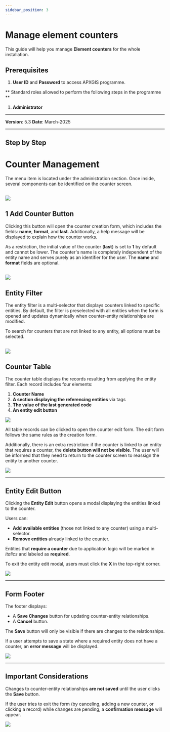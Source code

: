 ```yaml
---
sidebar_position: 3
---
```


# Manage element counters

This guide will help you manage **Element counters** for the whole installation.

## **Prerequisites**
1.	**User ID** and **Password** to access APXGIS programme.

** Standard roles allowed to perform the following steps in the programme **

1.	**Administrator**

------------

**Version**: 5.3
**Date**: March-2025

------------
## **Step by Step**

# Counter Management

The menu item is located under the administration section. Once inside, several components can be identified on the counter screen.

![](/img/Counters/counters1.png)
---

## 1 Add Counter Button
Clicking this button will open the counter creation form, which includes the fields: **name**, **format**, and **last**. Additionally, a help message will be displayed to explain how the counter works.  

As a restriction, the initial value of the counter (**last**) is set to **1** by default and cannot be lower. The counter's name is completely independent of the entity name and serves purely as an identifier for the user. The **name** and **format** fields are optional.

![](/img/Counters/counters2.png)
---

## Entity Filter
The entity filter is a multi-selector that displays counters linked to specific entities. By default, the filter is preselected with all entities when the form is opened and updates dynamically when counter-entity relationships are modified.  

To search for counters that are not linked to any entity, all options must be selected.

![](/img/Counters/counters3.png)
---

## Counter Table
The counter table displays the records resulting from applying the entity filter. Each record includes four elements:  
1. **Counter Name**  
2. **A section displaying the referencing entities** via tags  
3. **The value of the last generated code**  
4. **An entity edit button**  

![](/img/Counters/counters4.png)

All table records can be clicked to open the counter edit form. The edit form follows the same rules as the creation form.  

Additionally, there is an extra restriction: if the counter is linked to an entity that requires a counter, the **delete button will not be visible**. The user will be informed that they need to return to the counter screen to reassign the entity to another counter.

![](/img/Counters/counters5.png)

---

## Entity Edit Button
Clicking the **Entity Edit** button opens a modal displaying the entities linked to the counter.  

Users can:  
- **Add available entities** (those not linked to any counter) using a multi-selector.  
- **Remove entities** already linked to the counter.  

Entities that **require a counter** due to application logic will be marked in *italics* and labeled as **required**.  

To exit the entity edit modal, users must click the **X** in the top-right corner.

![](/img/Counters/counters6.png)

---

## Form Footer
The footer displays:  
- A **Save Changes** button for updating counter-entity relationships.  
- A **Cancel** button.  

The **Save** button will only be visible if there are changes to the relationships.  

If a user attempts to save a state where a required entity does not have a counter, an **error message** will be displayed.

![](/img/Counters/counters7.png)

---

## Important Considerations
Changes to counter-entity relationships **are not saved** until the user clicks the **Save** button.  

If the user tries to exit the form (by canceling, adding a new counter, or clicking a record) while changes are pending, a **confirmation message** will appear.

![](/img/Counters/counters8.png)
